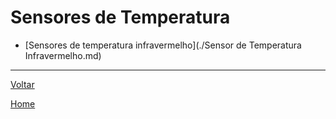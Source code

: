 # Sensores de Temperatura

- [Sensores de temperatura infravermelho](./Sensor de Temperatura Infravermelho.md)

---
[Voltar](./../)

[Home](https://lpae.github.io/)

